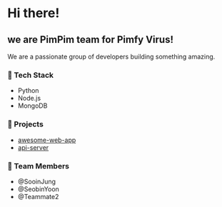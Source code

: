 # Hi there!

## we are PimPim team for Pimfy Virus!

We are a passionate group of developers building something amazing.

### 🔧 Tech Stack
- Python
- Node.js
- MongoDB

### 📁 Projects
- [awesome-web-app](https://github.com/sooin-team/awesome-web-app)
- [api-server](https://github.com/sooin-team/api-server)

### 🙌 Team Members
- @SooinJung
- @SeobinYoon
- @Teammate2
